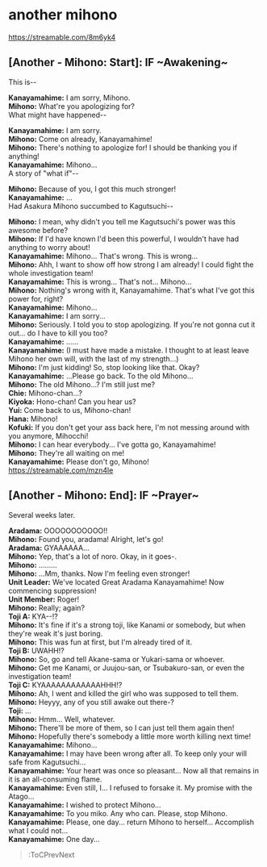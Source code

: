 
another mihono
==============
https://streamable.com/8m6yk4

  

## [Another - Mihono: Start\]: IF \~Awakening\~
This is--

  
**Kanayamahime:** I am sorry, Mihono\.  
**Mihono:** What're you apologizing for\?  
What might have happened--

  
**Kanayamahime:** I am sorry\.  
**Mihono:** Come on already, Kanayamahime\!   
**Mihono:** There's nothing to apologize for\! I should be thanking you if anything\!  
**Kanayamahime:** Mihono\.\.\.  
A story of \"what if\"--

  
**Mihono:** Because of you, I got this much stronger\!  
**Kanayamahime:** \.\.\.  
Had Asakura Mihono succumbed to Kagutsuchi--

  
**Mihono:** I mean, why didn't you tell me Kagutsuchi's power was this awesome before\?  
**Mihono:** If I'd have known I'd been this powerful, I wouldn't have had anything to worry about\!  
**Kanayamahime:** Mihono\.\.\. That's wrong\. This is wrong\.\.\.  
**Mihono:** Ahh, I want to show off how strong I am already\! I could fight the whole investigation team\!  
**Kanayamahime:** This is wrong\.\.\. That's not\.\.\. Mihono\.\.\.  
**Mihono:** Nothing's wrong with it, Kanayamahime\. That's what I've got this power for, right\?  
**Kanayamahime:** Mihono\.\.\.  
**Kanayamahime:** I am sorry\.\.\.  
**Mihono:** Seriously\. I told you to stop apologizing\. If you're not gonna cut it out\.\.\. do I have to kill you too\?  
**Kanayamahime:** \.\.\.\.\.\.  
**Kanayamahime:** (I must have made a mistake\. I thought to at least leave Mihono her own will, with the last of my strength\.\.\.\)  
**Mihono:** I'm just kidding\! So, stop looking like that\. Okay\?  
**Kanayamahime:** \.\.\.Please go back\. To the old Mihono\.\.\.  
**Mihono:** The old Mihono\.\.\.\? I'm still just me\?  
**Chie:** Mihono-chan\.\.\.\?  
**Kiyoka:** Hono-chan\! Can you hear us\?  
**Yui:** Come back to us, Mihono-chan\!  
**Hana:** Mihono\!  
**Kofuki:** If you don't get your ass back here, I'm not messing around with you anymore, Mihocchi\!  
**Mihono:** I can hear everybody\.\.\. I've gotta go, Kanayamahime\!  
**Mihono:** They're all waiting on me\!  
**Kanayamahime:** Please don't go, Mihono\!  
https://streamable.com/mzn4le

  

## [Another - Mihono: End\]: IF \~Prayer\~
Several weeks later\.

  
**Aradama:** OOOOOOOOOOO\!\!  
**Mihono:** Found you, aradama\! Alright, let's go\!  
**Aradama:** GYAAAAAA\.\.\.  
**Mihono:** Yep, that's a lot of noro\. Okay, in it goes-\.  
**Mihono:** \.\.\.\.\.\.\.\.\.  
**Mihono:** \.\.\.Mm, thanks\. Now I'm feeling even stronger\!  
**Unit Leader:** We've located Great Aradama Kanayamahime\! Now commencing suppression\!  
**Unit Member:** Roger\!  
**Mihono:** Really; again\?  
**Toji A:** KYA--\!\?  
**Mihono:** It's fine if it's a strong toji, like Kanami or somebody, but when they're weak it's just boring\.  
**Mihono:** This was fun at first, but I'm already tired of it\.  
**Toji B:**  UWAHH\!\?  
**Mihono:** So, go and tell Akane-sama or Yukari-sama or whoever\.  
**Mihono:** Get me Kanami, or Juujou-san, or Tsubakuro-san, or even the investigation team\!  
**Toji C:** KYAAAAAAAAAAAAHHH\!\?  
**Mihono:** Ah, I went and killed the girl who was supposed to tell them\.  
**Mihono:** Heyyy, any of you still awake out there-\?  
**Toji:** \.\.\.  
**Mihono:** Hmm\.\.\. Well, whatever\.  
**Mihono:** There'll be more of them, so I can just tell them again then\!  
**Mihono:** Hopefully there's somebody a little more worth killing next time\!  
**Kanayamahime:** Mihono\.\.\.   
**Kanayamahime:** I may have been wrong after all\. To keep only your will safe from Kagutsuchi\.\.\.  
**Kanayamahime:** Your heart was once so pleasant\.\.\. Now all that remains in it is an all-consuming flame\.  
**Kanayamahime:** Even still, I\.\.\. I refused to forsake it\. My promise with the Atago\.\.\.  
**Kanayamahime:** I wished to protect Mihono\.\.\.  
**Kanayamahime:** To you miko\. Any who can\. Please, stop Mihono\.  
**Kanayamahime:** Please, one day\.\.\. return Mihono to herself\.\.\.  Accomplish what I could not\.\.\.  
**Kanayamahime:** One day\.\.\.  
> :ToCPrevNext